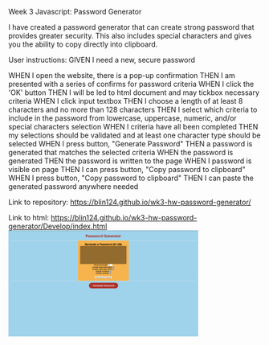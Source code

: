 Week 3 Javascript: Password Generator

I have created a password generator that can create strong password that provides greater security.
This also includes special characters and gives you the ability to copy directly into clipboard.

User instructions:
GIVEN I need a new, secure password

WHEN I open the website, there is a pop-up confirmation
THEN I am presented with a series of confirms for password criteria
WHEN I click the 'OK' button 
THEN I will be led to html document and may tickbox necessary criteria
WHEN I click input textbox
THEN I choose a length of at least 8 characters and no more than 128 characters
THEN I select which criteria to include in the password from lowercase, uppercase, numeric, and/or special characters selection
WHEN I criteria have all been completed
THEN my selections should be validated and at least one character type should be selected
WHEN I press button, "Generate Password"
THEN a password is generated that matches the selected criteria
WHEN the password is generated
THEN the password is written to the page
WHEN I password is visible on page
THEN I can press button, "Copy password to clipboard"
WHEN I press button, "Copy password to clipboard"
THEN I can paste the generated password anywhere needed

Link to repository:
https://blin124.github.io/wk3-hw-password-generator/

Link to html:
https://blin124.github.io/wk3-hw-password-generator/Develop/index.html
<img src="/Develop/wk3-html-screenshot.png" width="75%" height="50%">


